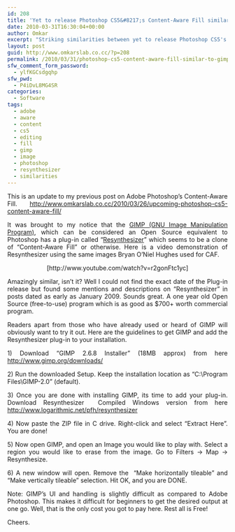 ```yaml
---
id: 208
title: 'Yet to release Photoshop CS5&#8217;s Content-Aware Fill similar to GIMP&#8217;s one year old Resynthesizer.'
date: 2010-03-31T16:30:04+00:00
author: Omkar
excerpt: "Striking similarities between yet to release Photoshop CS5's Content-Aware Fill and GIMP's Resythnesizer Plug-in."
layout: post
guid: http://www.omkarslab.co.cc/?p=208
permalink: /2010/03/31/photoshop-cs5-content-aware-fill-similar-to-gimp-resynthesizer/
sfw_comment_form_password:
  - ylfKGCsdgqhp
sfw_pwd:
  - P4iDvL8MG4SR
categories:
  - Software
tags:
  - adobe
  - aware
  - content
  - cs5
  - editing
  - fill
  - gimp
  - image
  - photoshop
  - resynthesizer
  - similarities
---
```

<p style="text-align: justify;">
  This is an update to my previous post on Adobe Photoshop&#8217;s Content-Aware Fill. <a href="http://www.omkarslab.co.cc/2010/03/26/upcoming-photoshop-cs5-content-aware-fill/">http://www.omkarslab.co.cc/2010/03/26/upcoming-photoshop-cs5-content-aware-fill/</a>
</p>

<p style="text-align: justify;">
  It was brought to my notice that the <a href="http://www.gimp.org/" target="_blank">GIMP (GNU Image Manipulation Program)</a>, which can be considered an Open Source equivalent to Photoshop has a plug-in called &#8220;<a href="http://www.logarithmic.net/pfh/resynthesizer" target="_blank">Resynthesizer</a>&#8221; which seems to be a clone of &#8220;Content-Aware Fill&#8221; or otherwise. Here is a video demonstration of Resynthesizer using the same images Bryan O&#8217;Niel Hughes used for CAF.
</p>

<p style="text-align: center;">
  [http://www.youtube.com/watch?v=r2gonFtc1yc]
</p>

<p style="text-align: justify;">
  Amazingly similar, isn&#8217;t it? Well I could not find the exact date of the Plug-in release but found some mentions and descriptions on &#8220;Resynthesizer&#8221; in posts dated as early as January 2009. Sounds great. A one year old Open Source (free-to-use) program which is as good as $700+ worth commercial program.
</p>

<p style="text-align: justify;">
  Readers apart from those who have already used or heard of GIMP will obviously want to try it out. Here are the guidelines to get GIMP and add the Resynthesizer plug-in to your installation.
</p>

<p style="text-align: justify;">
  1) Download &#8220;GIMP 2.6.8 Installer&#8221; (18MB approx) from here <a href="http://www.gimp.org/downloads/" target="_blank">http://www.gimp.org/downloads/</a>
</p>

<p style="text-align: justify;">
  2) Run the downloaded Setup. Keep the installation location as &#8220;C:\Program Files\GIMP-2.0&#8221; (default).
</p>

<p style="text-align: justify;">
  3) Once you are done with installing GIMP, its time to add your plug-in. Download Resynthesizer  Compiled Windows version from here <a href="http://www.logarithmic.net/pfh/resynthesizer" target="_blank">http://www.logarithmic.net/pfh/resynthesizer</a>
</p>

<p style="text-align: justify;">
  4) Now paste the ZIP file in C drive. Right-click and select &#8220;Extract Here&#8221;. You are done!
</p>

<p style="text-align: justify;">
  5) Now open GIMP, and open an Image you would like to play with. Select a region you would like to erase from the image. Go to Filters -> Map -> Resynthesize.
</p>

<p style="text-align: justify;">
  6) A new window will open. Remove the  &#8220;Make horizontally tileable&#8221; and &#8220;Make vertically tileable&#8221; selection. Hit OK, and you are DONE.
</p>

<p style="text-align: justify;">
  <p style="text-align: justify;">
    Note: GIMP&#8217;s UI and handling is slightly difficult as compared to Adobe Photoshop. This makes it difficult for beginners to get the desired output at one go. Well, that is the only cost you got to pay here. Rest all is Free!
  </p>
  
  <p style="text-align: justify;">
    Cheers.
  </p>